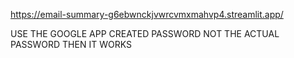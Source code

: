 https://email-summary-g6ebwnckjvwrcvmxmahvp4.streamlit.app/

USE THE GOOGLE APP CREATED PASSWORD NOT THE ACTUAL PASSWORD THEN IT WORKS
